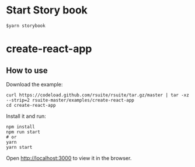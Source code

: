 # Start Story book
```
$yarn storybook
```

# create-react-app

## How to use

Download the example:

```
curl https://codeload.github.com/rsuite/rsuite/tar.gz/master | tar -xz --strip=2 rsuite-master/examples/create-react-app
cd create-react-app
```

Install it and run:

```
npm install
npm run start
# or
yarn
yarn start
```

Open [http://localhost:3000](http://localhost:3000) to view it in the browser.
